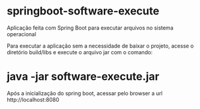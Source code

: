 # springboot-software-execute

Aplicação feita com Spring Boot para executar arquivos no sistema operacional

Para executar a aplicação sem a necessidade de baixar o projeto, acesse o diretório build/libs e execute o arquivo jar com o comando:

# java -jar software-execute.jar

Após a inicialização do spring boot, acessar pelo browser a url http://localhost:8080
